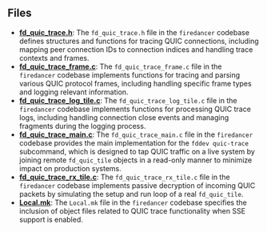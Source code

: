 
## Files
- **[fd_quic_trace.h](quic_trace/fd_quic_trace.h.driver.md)**: The `fd_quic_trace.h` file in the `firedancer` codebase defines structures and functions for tracing QUIC connections, including mapping peer connection IDs to connection indices and handling trace contexts and frames.
- **[fd_quic_trace_frame.c](quic_trace/fd_quic_trace_frame.c.driver.md)**: The `fd_quic_trace_frame.c` file in the `firedancer` codebase implements functions for tracing and parsing various QUIC protocol frames, including handling specific frame types and logging relevant information.
- **[fd_quic_trace_log_tile.c](quic_trace/fd_quic_trace_log_tile.c.driver.md)**: The `fd_quic_trace_log_tile.c` file in the `firedancer` codebase implements functions for processing QUIC trace logs, including handling connection close events and managing fragments during the logging process.
- **[fd_quic_trace_main.c](quic_trace/fd_quic_trace_main.c.driver.md)**: The `fd_quic_trace_main.c` file in the `firedancer` codebase provides the main implementation for the `fddev quic-trace` subcommand, which is designed to tap QUIC traffic on a live system by joining remote `fd_quic_tile` objects in a read-only manner to minimize impact on production systems.
- **[fd_quic_trace_rx_tile.c](quic_trace/fd_quic_trace_rx_tile.c.driver.md)**: The `fd_quic_trace_rx_tile.c` file in the `firedancer` codebase implements passive decryption of incoming QUIC packets by simulating the setup and run loop of a real `fd_quic_tile`.
- **[Local.mk](quic_trace/Local.mk.driver.md)**: The `Local.mk` file in the `firedancer` codebase specifies the inclusion of object files related to QUIC trace functionality when SSE support is enabled.
